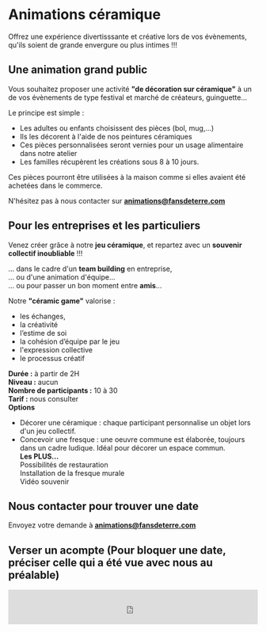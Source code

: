 # Animations céramique  
Offrez une expérience divertisssante et créative lors de vos évènements, qu'ils soient de grande envergure ou plus intimes !!!   

## Une animation grand public     
Vous souhaitez proposer une activité **"de décoration sur céramique"** à un de vos évènements de type festival et marché de créateurs, guinguette...  

Le principe est simple :
- Les adultes ou enfants choisissent des pièces (bol, mug,...)    
- Ils les décorent à l'aide de nos peintures céramiques   
- Ces pièces personnalisées seront vernies pour un usage alimentaire dans notre atelier   
- Les familles récupèrent les créations sous 8 à 10 jours.   

Ces pièces pourront être utilisées à la maison comme si elles avaient été achetées dans le commerce.   

N'hésitez pas à nous contacter sur **animations@fansdeterre.com**   

## Pour les entreprises et les particuliers       
Venez créer grâce à notre **jeu céramique**, et repartez avec un **souvenir collectif inoubliable** !!!  

... dans le cadre d'un **team building** en entreprise,   
... ou d'une animation d'équipe...   
... ou pour passer un bon moment entre **amis**...  


Notre **"céramic game"** valorise :  
- les échanges,
- la créativité
- l’estime de soi  
- la cohésion d’équipe par le jeu  
- l'expression collective  
- le processus créatif  

**Durée :** à partir de 2H  
**Niveau :** aucun  
**Nombre de participants :** 10 à 30   
**Tarif :** nous consulter  
**Options**   
- Décorer une céramique : chaque participant personnalise un objet lors d'un jeu collectif.   
- Concevoir une fresque : une oeuvre commune est élaborée, toujours dans un cadre ludique. Idéal pour décorer un espace commun.  
**Les PLUS...**    
Possibilités de restauration  
Installation de la fresque murale  
Vidéo souvenir  

## Nous contacter pour trouver une date  
Envoyez votre demande à **animations@fansdeterre.com**       


## Verser un acompte (Pour bloquer une date, préciser celle qui a été vue avec nous au préalable)
<iframe id="haWidget" allowtransparency="true" src="https://www.helloasso.com/associations/fans-de-terre/evenements/reglement-libre/widget-bouton" style="width: 100%; height: 70px; border: none;"></iframe>  
